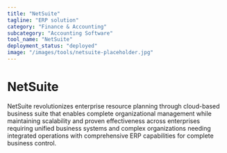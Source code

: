 ```yaml
---
title: "NetSuite"
tagline: "ERP solution"
category: "Finance & Accounting"
subcategory: "Accounting Software"
tool_name: "NetSuite"
deployment_status: "deployed"
image: "/images/tools/netsuite-placeholder.jpg"
---
```


# NetSuite

NetSuite revolutionizes enterprise resource planning through cloud-based business suite that enables complete organizational management while maintaining scalability and proven effectiveness across enterprises requiring unified business systems and complex organizations needing integrated operations with comprehensive ERP capabilities for complete business control.